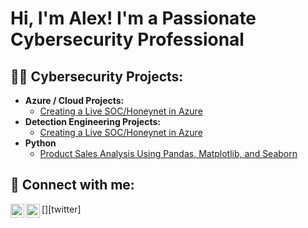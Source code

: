 <h1>Hi, I'm Alex! I'm a Passionate Cybersecurity Professional </h1>

<h2>👨‍💻 Cybersecurity Projects:</h2>

- <b>Azure / Cloud Projects: </b>
  - [Creating a Live SOC/Honeynet in Azure](https://github.com/latchkeylex/Cloud-SOC)
- <b>Detection Engineering Projects: </b>
  - [Creating a Live SOC/Honeynet in Azure](https://github.com/latchkeylex/Cloud-SOC)
- <b>Python</b>
  - [Product Sales Analysis Using Pandas, Matplotlib, and Seaborn](https://github.com/latchkeylex/adidas)

<h2> 🤳 Connect with me:</h2>

[<img align="left" alt="JoshMadakor | Twitter" width="22px" src="https://cdn.jsdelivr.net/npm/simple-icons@v3/icons/twitter.svg" />][twitter]
[<img align="left" alt="JoshMadakor | LinkedIn" width="22px" src="https://cdn.jsdelivr.net/npm/simple-icons@v3/icons/linkedin.svg" />][linkedin]

[linkedin]: https://linkedin.com/in/alexanderpoubouridis

<!--
**joshmadakor1/joshmadakor1** is a ✨ _special_ ✨ repository because its `README.md` (this file) appears on your GitHub profile.

Here are some ideas to get you started:

- 🔭 I’m currently working on ...
- 🌱 I’m currently learning ...
- 👯 I’m looking to collaborate on ...
- 🤔 I’m looking for help with ...
- 💬 Ask me about ...
- 📫 How to reach me: ...
- 😄 Pronouns: ...
- ⚡ Fun fact: ...
-->
